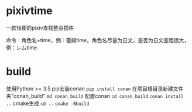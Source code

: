 # pixivtime
一款轻便的pixiv查找整合插件

命令：角色名+time，例：蕾姆time，角色名尽量为日文，是否为日文差距很大，例：レムtime

# build
使用Python >= 3.5 pip安装conan
`pip install conan`
在项目根目录新建文件夹"conan_build"
`md conan_build`
配置conan
`cd conan_build`
`conan install ..`
cmake生成
`cd ..`
`cmake -Bbuild`
